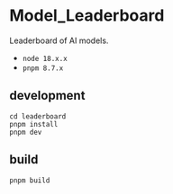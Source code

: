 # Model_Leaderboard
Leaderboard of AI models.

- `node 18.x.x`
- `pnpm 8.7.x`

## development
```
cd leaderboard
pnpm install
pnpm dev
```

## build
```
pnpm build
```
